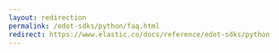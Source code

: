 ```yaml
---
layout: redirection
permalink: /edot-sdks/python/faq.html
redirect: https://www.elastic.co/docs/reference/edot-sdks/python
---
```

